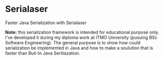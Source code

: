 # Serialaser
Faster Java Serialization with Serialaser

**Note:** this serialization framework is intended for educational purpose only. I've developed it during my diploma work at ITMO University (pusuing BSc Software Engineering). The general purpose is to show how could serialization be implemented in Java and how to make a soulution that is faster than Buil-In Java Seriliazation.
